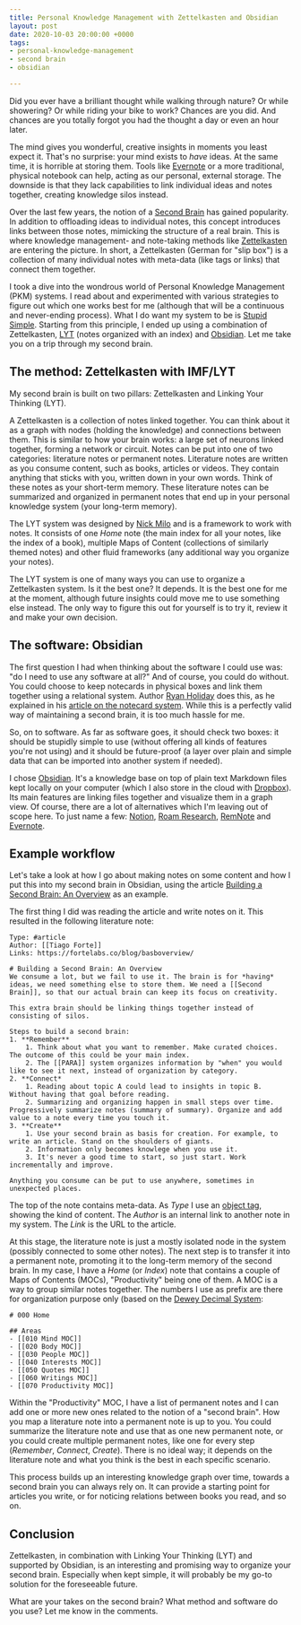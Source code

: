 ```yaml
---
title: Personal Knowledge Management with Zettelkasten and Obsidian
layout: post
date: 2020-10-03 20:00:00 +0000
tags:
- personal-knowledge-management
- second brain
- obsidian

---
```

Did you ever have a brilliant thought while walking through nature? Or while showering? Or while riding your bike to work? Chances are you did. And chances are you totally forgot you had the thought a day or even an hour later.

The mind gives you wonderful, creative insights in moments you least expect it. That's no surprise: your mind exists to _have_ ideas. At the same time, it is horrible at storing them. Tools like [Evernote](https://evernote.com/) or a more traditional, physical notebook can help, acting as our personal, external storage. The downside is that they lack capabilities to link individual ideas and notes together, creating knowledge silos instead.

Over the last few years, the notion of a [Second Brain](https://fortelabs.co/blog/basboverview/) has gained popularity. In addition to offloading ideas to individual notes, this concept introduces links between those notes, mimicking the structure of a real brain. This is where knowledge management- and note-taking methods like [Zettelkasten](https://zettelkasten.de/) are entering the picture. In short, a Zettelkasten (German for "slip box") is a collection of many individual notes with meta-data (like tags or links) that connect them together.

I took a dive into the wondrous world of Personal Knowledge Management (PKM) systems. I read about and experimented with various strategies to figure out which one works best for me (although that will be a continuous and never-ending process). What I do want my system to be is [Stupid Simple](https://en.wikipedia.org/wiki/KISS_principle). Starting from this principle, I ended up using a combination of Zettelkasten, [LYT](https://forum.obsidian.md/t/lyt-kit-live-on-obsidian-publish-downloadable-on-oct-13th/390) (notes organized with an index) and [Obsidian](https://obsidian.md/). Let me take you on a trip through my second brain.

## The method: Zettelkasten with IMF/LYT

My second brain is built on two pillars: Zettelkasten and Linking Your Thinking (LYT).

A Zettelkasten is a collection of notes linked together. You can think about it as a graph with nodes (holding the knowledge) and connections between them. This is similar to how your brain works: a large set of neurons linked together, forming a network or circuit. Notes can be put into one of two categories: literature notes or permanent notes. Literature notes are written as you consume content, such as books, articles or videos. They contain anything that sticks with you, written down in your own words. Think of these notes as your short-term memory. These literature notes can be summarized and organized in permanent notes that end up in your personal knowledge system (your long-term memory).

The LYT system was designed by [Nick Milo](https://twitter.com/nickmilo?lang=en) and is a framework to work with notes. It consists of one _Home_ note (the main index for all your notes, like the index of a book), multiple Maps of Content (collections of similarly themed notes) and other fluid frameworks (any additional way you organize your notes).

The LYT system is one of many ways you can use to organize a Zettelkasten system. Is it the best one? It depends. It is the best one for me at the moment, although future insights could move me to use something else instead. The only way to figure this out for yourself is to try it, review it and make your own decision.

## The software: Obsidian

The first question I had when thinking about the software I could use was: "do I need to use any software at all?" And of course, you could do without. You could choose to keep notecards in physical boxes and link them together using a relational system. Author [Ryan Holiday](https://ryanholiday.net/) does this, as he explained in his [article on the notecard system](https://ryanholiday.net/the-notecard-system-the-key-for-remembering-organizing-and-using-everything-you-read/). While this is a perfectly valid way of maintaining a second brain, it is too much hassle for me.

So, on to software. As far as software goes, it should check two boxes: it should be stupidly simple to use (without offering all kinds of features you're not using) and it should be future-proof (a layer over plain and simple data that can be imported into another system if needed).

I chose [Obsidian](https://obsidian.md/). It's a knowledge base on top of plain text Markdown files kept locally on your computer (which I also store in the cloud with [Dropbox](https://www.dropbox.com/h)). Its main features are linking files together and visualize them in a graph view. Of course, there are a lot of alternatives which I'm leaving out of scope here. To just name a few: [Notion](https://www.notion.so/Clips-783299e2c1c0450a81f3e2173fcda0c6), [Roam Research](https://roamresearch.com/), [RemNote](https://www.remnote.io/) and [Evernote](https://evernote.com/).

## Example workflow

Let's take a look at how I go about making notes on some content and how I put this into my second brain in Obsidian, using the article [Building a Second Brain: An Overview](https://fortelabs.co/blog/basboverview/) as an example.

The first thing I did was reading the article and write notes on it. This resulted in the following literature note:

    Type: #article 
    Author: [[Tiago Forte]]
    Links: https://fortelabs.co/blog/basboverview/
    
    # Building a Second Brain: An Overview
    We consume a lot, but we fail to use it. The brain is for *having* ideas, we need something else to store them. We need a [[Second Brain]], so that our actual brain can keep its focus on creativity.
    
    This extra brain should be linking things together instead of consisting of silos.
    
    Steps to build a second brain:
    1. **Remember**
    	1. Think about what you want to remember. Make curated choices. The outcome of this could be your main index.
    	2. The [[PARA]] system organizes information by "when" you would like to see it next, instead of organization by category.
    2. **Connect*
    	1. Reading about topic A could lead to insights in topic B. Without having that goal before reading.
    	2. Summarizing and organizing happen in small steps over time. Progressively summarize notes (summary of summary). Organize and add value to a note every time you touch it.
    3. **Create**
    	1. Use your second brain as basis for creation. For example, to write an article. Stand on the shoulders of giants.
    	2. Information only becomes knowlege when you use it.
    	3. It's never a good time to start, so just start. Work incrementally and improve.
    
    Anything you consume can be put to use anywhere, sometimes in unexpected places.

The top of the note contains meta-data. As _Type_ I use an [object tag](https://zettelkasten.de/posts/object-tags-vs-topic-tags/), showing the kind of content. The _Author_ is an internal link to another note in my system. The _Link_ is the URL to the article.

At this stage, the literature note is just a mostly isolated node in the system (possibly connected to some other notes). The next step is to transfer it into a permanent note, promoting it to the long-term memory of the second brain. In my case, I have a _Home_ (or _Index_) note that contains a couple of Maps of Contents (MOCs), "Productivity" being one of them. A MOC is a way to group similar notes together. The numbers I use as prefix are there for organization purpose only (based on the [Dewey Decimal System](https://en.wikipedia.org/wiki/Dewey_Decimal_Classification):

    # 000 Home
    
    ## Areas
    - [[010 Mind MOC]]
    - [[020 Body MOC]]
    - [[030 People MOC]]
    - [[040 Interests MOC]]
    - [[050 Quotes MOC]]
    - [[060 Writings MOC]]
    - [[070 Productivity MOC]]

Within the "Productivity" MOC, I have a list of permanent notes and I can add one or more new ones related to the notion of a "second brain". How you map a literature note into a permanent note is up to you. You could summarize the literature note and use that as one new permanent note, or you could create multiple permanent notes, like one for every step (_Remember_, _Connect_, _Create_). There is no ideal way; it depends on the literature note and what you think is the best in each specific scenario.

This process builds up an interesting knowledge graph over time, towards a second brain you can always rely on. It can provide a starting point for articles you write, or for noticing relations between books you read, and so on.

## Conclusion

Zettelkasten, in combination with Linking Your Thinking (LYT) and supported by Obsidian, is an interesting and promising way to organize your second brain. Especially when kept simple, it will probably be my go-to solution for the foreseeable future.

What are your takes on the second brain? What method and software do you use? Let me know in the comments.
